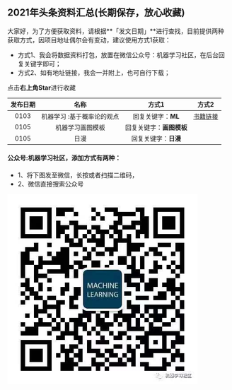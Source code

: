 ## 2021年头条资料汇总(长期保存，放心收藏)

大家好，为了方便获取资料，请根据**「发文日期」**进行查找，目前提供两种获取方式，因项目地址偶尔会有变动，建议使用方式1获取：
- 方式1、我会将数据资料打包，放置在微信公众号：机器学习社区，在后台回复关键字即可；
- 方式2、如有地址链接，我会一并附上，也可自行下载；

点击**右上角Star**进行收藏

| 发布日期 |名称|方式1 |方式2|
| :---------:|:-----------:|:-----------:|:-----------:|
| 0103 |机器学习 :基于概率论的观点|回复关键字：**ML** |[书籍链接](https://github.com/probml/pml-book/releases/download/2020-12-28/pml1-2020-12-28.pdf)|
| 0105 | 机器学习画图模板 |回复关键字：**画图模板**  ||
| 0105 | 日漫 | 回复关键字：**日漫**  ||

#### 公众号:机器学习社区，添加方式有两种：

- 1、将下图发至微信，长按或者扫描二维码，
- 2、微信直接搜索公众号

![机器学习社区](/2021/pic/WechatIMG14.jpeg)
